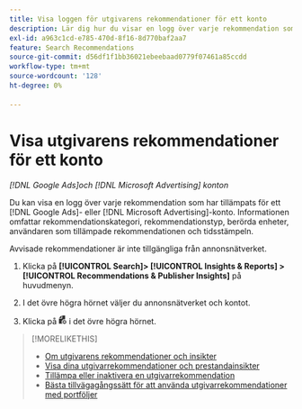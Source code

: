 ```yaml
---
title: Visa loggen för utgivarens rekommendationer för ett konto
description: Lär dig hur du visar en logg över varje rekommendation som har tillämpats för ett [!DNL Google Ads] eller [!DNL Microsoft Advertising] konto.
exl-id: a963c1cd-e785-470d-8f16-8d770baf2aa7
feature: Search Recommendations
source-git-commit: d56df1f1bb36021ebeebaad0779f07461a85ccdd
workflow-type: tm+mt
source-wordcount: '128'
ht-degree: 0%

---
```


# Visa utgivarens rekommendationer för ett konto

*[!DNL Google Ads]och [!DNL Microsoft Advertising] konton*

Du kan visa en logg över varje rekommendation som har tillämpats för ett [!DNL Google Ads]- eller [!DNL Microsoft Advertising]-konto. Informationen omfattar rekommendationskategori, rekommendationstyp, berörda enheter, användaren som tillämpade rekommendationen och tidsstämpeln.

Avvisade rekommendationer är inte tillgängliga från annonsnätverket.

1. Klicka på **[!UICONTROL Search]> [!UICONTROL Insights & Reports] >[!UICONTROL Recommendations & Publisher Insights]** på huvudmenyn.

1. I det övre högra hörnet väljer du annonsnätverket och kontot.

1. Klicka på ![Rekommendationsloggar](/help/search-social-commerce/assets/recommendations-log-view.png "Rekommendationsloggar") i det övre högra hörnet.

>[!MORELIKETHIS]
>
>* [Om utgivarens rekommendationer och insikter ](recommendation-support.md)
>* [Visa dina utgivarrekommendationer och prestandainsikter](recommendation-view.md)
>* [Tillämpa eller inaktivera en utgivarrekommendation](recommendation-apply-dismiss.md)
>* [Bästa tillvägagångssätt för att använda utgivarrekommendationer med portföljer](recommendation-best-practices.md)


